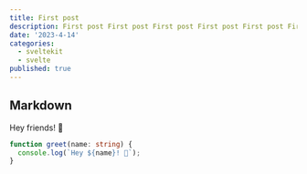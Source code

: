 ```yaml
---
title: First post
description: First post First post First post First post First post First post First post First post First post First post First post First post First post First post First post First post First post First post First post First post First post First post First post First post First post First post First post First post First post First post First post First post First post First post First post First post First post First post First post First post .
date: '2023-4-14'
categories:
  - sveltekit
  - svelte
published: true
---
```


## Markdown

Hey friends! 👋

```ts
function greet(name: string) {
  console.log(`Hey ${name}! 👋`);
}
```
